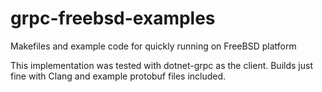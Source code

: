 # grpc-freebsd-examples
Makefiles and example code for quickly running on FreeBSD platform

This implementation was tested with dotnet-grpc as the client. Builds just fine with Clang and example protobuf files included.
